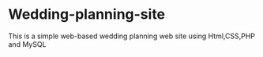 # Wedding-planning-site

This is a simple web-based wedding planning web site  using Html,CSS,PHP and MySQL
